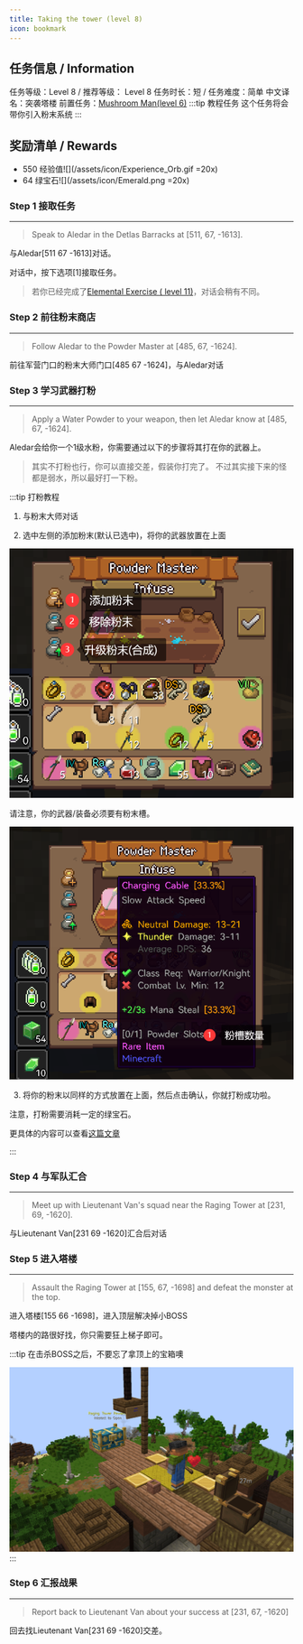 ```yaml
---
title: Taking the tower (level 8)
icon: bookmark
---
```


## 任务信息 / Information
任务等级：Level 8 / 推荐等级： Level 8
任务时长：短 / 任务难度：简单
中文译名：突袭塔楼
前置任务：[Mushroom Man(level 6)](/quests/lvl1-10/level%206%20-%20mushroom%20man.html)
:::tip 教程任务
这个任务将会带你引入粉末系统
:::

## 奖励清单 / Rewards

+ 550 经验值![](/assets/icon/Experience_Orb.gif =20x) 
+ 64 绿宝石![](/assets/icon/Emerald.png =20x)

### Step 1 接取任务
---
>Speak to Aledar in the Detlas Barracks at [511, 67, -1613].

与<NPC>Aledar</NPC><CC>[511 67 -1613]</CC>对话。

对话中，按下选项[1]接取任务。

>若你已经完成了[Elemental Exercise ( level 11)](/quests/lvl11-20/level%2011%20-%20elemental%20exercise.html)，对话会稍有不同。



### Step 2 前往粉末商店
---
>Follow Aledar to the Powder Master at [485, 67, -1624].

前往军营门口的粉末大师门口<CC>[485 67 -1624]</CC>，与<NPC>Aledar</NPC>对话

### Step 3 学习武器打粉
---
>Apply a Water Powder to your weapon, then let Aledar know at [485, 67, -1624].

<NPC>Aledar</NPC>会给你一个1级水粉，你需要通过以下的步骤将其打在你的武器上。

>其实不打粉也行，你可以直接交差，假装你打完了。
>不过其实接下来的怪都是弱水，所以最好打一下粉。

:::tip 打粉教程
1. 与粉末大师对话

2. 选中左侧的添加粉末(默认已选中)，将你的武器放置在上面

![](/assets/img/lv8-2.png)

请注意，你的武器/装备必须要有粉末槽。

![](/assets/img/lv8-1.png)

3. 将你的粉末以同样的方式放置在上面，然后点击确认，你就打粉成功啦。

注意，打粉需要消耗一定的绿宝石。

更具体的内容可以查看[这篇文章](/guide/basesystem/powder.html)


:::

### Step 4 与军队汇合
--- 
> Meet up with Lieutenant Van's squad near the Raging Tower at [231, 69, -1620].

与<NPC>Lieutenant Van</NPC><CC>[231 69 -1620]</CC>汇合后对话

### Step 5 进入塔楼
---
>Assault the Raging Tower at [155, 67, -1698] and defeat the monster at the top.

进入塔楼<CC>[155 66 -1698]</CC>，进入顶层解决掉小BOSS

塔楼内的路很好找，你只需要狂上梯子即可。

:::tip
在击杀BOSS之后，不要忘了拿顶上的宝箱噢

![](/assets/img/lv8-3.png)
:::

### Step 6 汇报战果
--- 
>Report back to Lieutenant Van about your success at [231, 67, -1620]

回去找<NPC>Lieutenant Van</NPC><CC>[231 69 -1620]</CC>交差。






